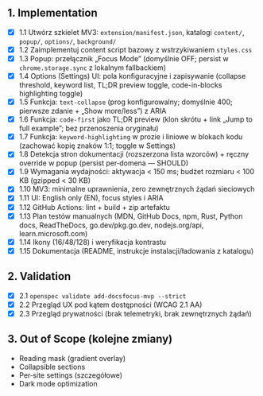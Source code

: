## 1. Implementation
- [x] 1.1 Utwórz szkielet MV3: `extension/manifest.json`, katalogi `content/`, `popup/`, `options/`, `background/`
- [x] 1.2 Zaimplementuj content script bazowy z wstrzykiwaniem `styles.css`
- [x] 1.3 Popup: przełącznik „Focus Mode” (domyślnie OFF; persist w `chrome.storage.sync` z lokalnym fallbackiem)
- [x] 1.4 Options (Settings) UI: pola konfiguracyjne i zapisywanie (collapse threshold, keyword list, TL;DR preview toggle, code-in-blocks highlighting toggle)
- [x] 1.5 Funkcja: `text-collapse` (prog konfigurowalny; domyślnie 400; pierwsze zdanie + „Show more/less”) z ARIA
- [x] 1.6 Funkcja: `code-first` jako TL;DR preview (klon skrótu + link „Jump to full example”; bez przenoszenia oryginału)
- [x] 1.7 Funkcja: `keyword-highlighting` w prozie i liniowe w blokach kodu (zachować kopię znaków 1:1; toggle w Settings)
- [x] 1.8 Detekcja stron dokumentacji (rozszerzona lista wzorców) + ręczny override w popup (persist per‑domena — SHOULD)
- [x] 1.9 Wymagania wydajności: aktywacja < 150 ms; budżet rozmiaru < 100 KB (gzipped < 30 KB)
- [x] 1.10 MV3: minimalne uprawnienia, zero zewnętrznych żądań sieciowych
- [x] 1.11 UI: English only (EN), focus styles i ARIA
- [x] 1.12 GitHub Actions: lint + build + zip artefaktu
- [x] 1.13 Plan testów manualnych (MDN, GitHub Docs, npm, Rust, Python docs, ReadTheDocs, go.dev/pkg.go.dev, nodejs.org/api, learn.microsoft.com)
- [x] 1.14 Ikony (16/48/128) i weryfikacja kontrastu
- [x] 1.15 Dokumentacja (README, instrukcje instalacji/ładowania z katalogu)

## 2. Validation
- [x] 2.1 `openspec validate add-docsfocus-mvp --strict`
- [x] 2.2 Przegląd UX pod kątem dostępności (WCAG 2.1 AA)
- [x] 2.3 Przegląd prywatności (brak telemetryki, brak zewnętrznych żądań)

## 3. Out of Scope (kolejne zmiany)
- Reading mask (gradient overlay)
- Collapsible sections
- Per‑site settings (szczegółowe)
- Dark mode optimization

